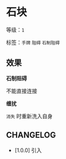# 石块

等级：`1`

标签：`手牌` `阻碍` `石制阻碍`

## 效果

**石制阻碍**

不能直接连接

**缠扰**

`消失` 时重新洗入自身

## CHANGELOG

- [1.0.0] 引入
